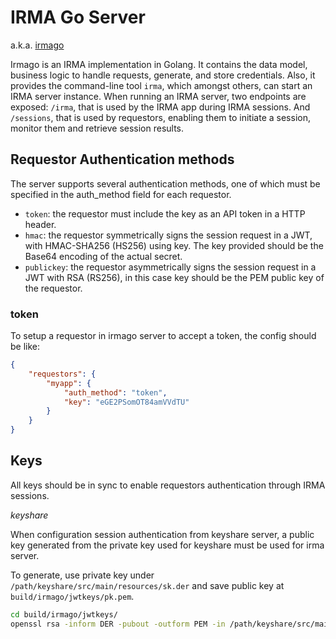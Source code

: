 # IRMA Go Server

a.k.a. [irmago](https://github.com/privacybydesign/irmago)

Irmago is an IRMA implementation in Golang. It contains the data model, business logic to handle requests, generate, 
and store credentials. Also, it provides the command-line tool `irma`, which amongst others, can start an IRMA server 
instance. When running an IRMA server, two endpoints are exposed: `/irma`, that is used by the IRMA app during IRMA 
sessions. And `/sessions`, that is used by requestors, enabling them to initiate a session, monitor them and retrieve 
session results.

## Requestor Authentication methods

The server supports several authentication methods, one of which must be specified in the auth_method field for each requestor.

- `token`: the requestor must include the key as an API token in a HTTP header.
- `hmac`: the requestor symmetrically signs the session request in a JWT, with HMAC-SHA256 (HS256) using key. The key provided should be the Base64 encoding of the actual secret.
- `publickey`: the requestor asymmetrically signs the session request in a JWT with RSA (RS256), in this case key should be the PEM public key of the requestor.

### token

To setup a requestor in irmago server to accept a token, the config should be like:

```json
{
    "requestors": {
        "myapp": {
            "auth_method": "token",
            "key": "eGE2PSomOT84amVVdTU"
        }
    }
}
```

## Keys

All keys should be in sync to enable requestors authentication through IRMA sessions.

*keyshare*

When configuration session authentication from keyshare server, a public key generated from the private key used 
for keyshare must be used for irma server. 

To generate, use private key under `/path/keyshare/src/main/resources/sk.der` and save public key at 
`build/irmago/jwtkeys/pk.pem`.

```bash
cd build/irmago/jwtkeys/
openssl rsa -inform DER -pubout -outform PEM -in /path/keyshare/src/main/resources/sk.der -out pk.pem
``` 

